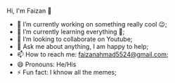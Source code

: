 Hi, I'm Faizan 👋

- 🔭 I’m currently working on something really cool 😉;
- 🌱 I’m currently learning everything 🤣;
- 👯 I’m looking to collaborate on Youtube;
- 💬 Ask me about anything, I am happy to help;
- 📫 How to reach me: faizanahmad5524@gmail.com;
- 😄 Pronouns: He/His
- ⚡ Fun fact: I khnow all the memes;

